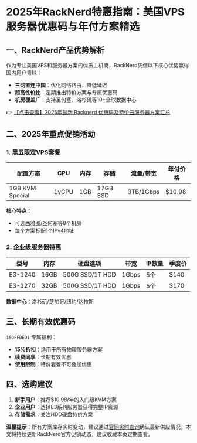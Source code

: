 # 2025年RackNerd特惠指南：美国VPS服务器优惠码与年付方案精选

## 一、RackNerd产品优势解析
作为专注美国VPS和服务器方案的优质主机商，RackNerd凭借以下核心优势赢得国内用户青睐：
- **三网直连中国**：优化网络路由，降低延迟
- **超高性价比**：定期推出特价方案与专属优惠码
- **机房覆盖广**：支持圣何塞、洛杉矶等10+全球数据中心

👉 [【点击查看】2025年最新 Racknerd 优惠码及特价云服务器方案汇总](https://bit.ly/Rack_Nerd)

## 二、2025年重点促销活动

### 1. 黑五限定VPS套餐
| 配置方案       | CPU   | 内存 | 存储   | 流量/带宽   | 年付价格 |
|----------------|-------|------|--------|-------------|----------|
| 1GB KVM Special | 1vCPU | 1GB  | 17GB SSD | 3TB/1Gbps  | $10.98   |

**核心特点**：
- 可选西雅图/圣何塞等8个机房
- 每个方案标配1个IPv4地址

### 2. 企业级服务器特惠
| 型号         | 内存  | 硬盘选项       | 带宽    | IP数量 | 季度价 |
|--------------|-------|----------------|---------|--------|--------|
| E3-1240      | 16GB  | 500G SSD/1T HDD | 1Gbps   | 5个    | $140   |
| E3-1270      | 32GB  | 500G SSD/1T HDD | 1Gbps   | 5个    | $170   |

**数据中心**：洛杉矶/芝加哥/纽约/达拉斯

## 三、长期有效优惠码
`15OFFDEDI` 专属福利：
- **15%折扣**：适用于所有物理服务器方案
- **续费同享**：长期有效优惠
- **使用限制**：特价套餐不可叠加优惠

## 四、选购建议
1. **新手用户**：推荐$10.98/年的入门级KVM方案
2. **企业用户**：选择E3系列服务器获得完整IP资源
3. **存储需求**：关注HDD硬盘特供方案

**温馨提示**：所有方案库存实时变动，建议通过[官网实时查询](https://bit.ly/Rack_Nerd)确认最新供应情况。本文将持续更新RackNerd官方促销动态，建议收藏本页定期查看。